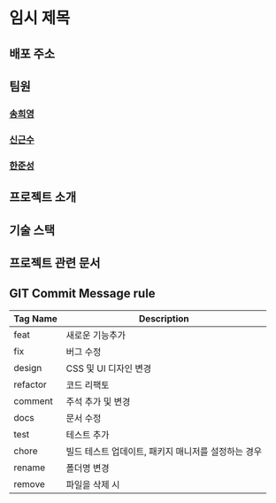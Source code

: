 # 임시 제목

## 배포 주소

## 팀원

### [송희영](https://github.com/sheey37)

### [신근수](https://github.com/messidor)

### [한준성](https://github.com/JUNSUNGCODING)

## 프로젝트 소개

## 기술 스택

## 프로젝트 관련 문서

## GIT Commit Message rule

| Tag Name | Description                                         |
| -------- | --------------------------------------------------- |
| feat     | 새로운 기능추가                                     |
| fix      | 버그 수정                                           |
| design   | CSS 및 UI 디자인 변경                               |
| refactor | 코드 리팩토                                         |
| comment  | 주석 추가 및 변경                                   |
| docs     | 문서 수정                                           |
| test     | 테스트 추가                                         |
| chore    | 빌드 테스트 업데이트, 패키지 매니저를 설정하는 경우 |
| rename   | 폴더명 변경                                         |
| remove   | 파일을 삭제 시                                      |
